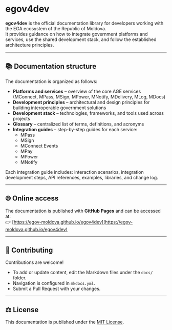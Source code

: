# egov4dev

**egov4dev** is the official documentation library for developers working with the EGA ecosystem of the Republic of Moldova.  
It provides guidance on how to integrate government platforms and services, use the shared development stack, and follow the established architecture principles.

---

## 📚 Documentation structure

The documentation is organized as follows:

- **Platforms and services** – overview of the core AGE services (MConnect, MPass, MSign, MPower, MNotify, MDelivery, MLog, MDocs)  
- **Development principles** – architectural and design principles for building interoperable government solutions  
- **Development stack** – technologies, frameworks, and tools used across projects  
- **Glossary** – centralized list of terms, definitions, and acronyms  
- **Integration guides** – step-by-step guides for each service:
  - MPass
  - MSign
  - MConnect Events
  - MPay
  - MPower
  - MNotify

Each integration guide includes: interaction scenarios, integration development steps, API references, examples, libraries, and change log.

---

## 🌐 Online access

The documentation is published with **GitHub Pages** and can be accessed at:  
👉 [https://egov-moldova.github.io/egov4dev](https://egov-moldova.github.io/egov4dev)

---

## 🤝 Contributing

Contributions are welcome!  
- To add or update content, edit the Markdown files under the `docs/` folder.  
- Navigation is configured in `mkdocs.yml`.  
- Submit a Pull Request with your changes.  

---

## ⚖️ License

This documentation is published under the [MIT License](LICENSE).
